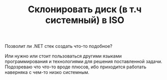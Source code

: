 ﻿---
title: "Склонировать диск (в т.ч системный) в ISO"
se.owner.user_id: 308235
se.owner.display_name: "Pavel Bihel"
se.owner.link: "https://ru.stackoverflow.com/users/308235/pavel-bihel"
se.link: "https://ru.stackoverflow.com/questions/877005/%d0%a1%d0%ba%d0%bb%d0%be%d0%bd%d0%b8%d1%80%d0%be%d0%b2%d0%b0%d1%82%d1%8c-%d0%b4%d0%b8%d1%81%d0%ba-%d0%b2-%d1%82-%d1%87-%d1%81%d0%b8%d1%81%d1%82%d0%b5%d0%bc%d0%bd%d1%8b%d0%b9-%d0%b2-iso"
se.question_id: 877005
se.post_type: question
se.score: 5
---
<p>Позволит ли .NET стек создать что-то подобное?</p>

<p>Или нужно или стоит пользоваться другими языками программирования и технологиями для решения поставленной задачи. Подозреваю что что-то вроде плюсов, ибо приходится работать наверняка с чем-то низко системным.</p>

